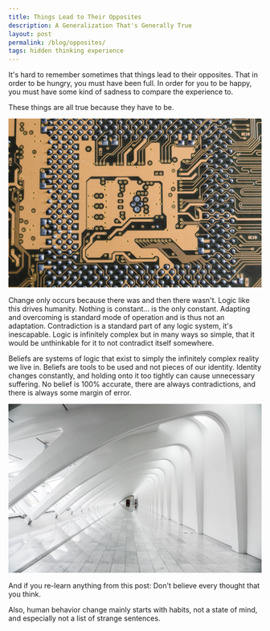 ```yaml
---
title: Things Lead to Their Opposites
description: A Generalization That's Generally True
layout: post
permalink: /blog/opposites/
tags: hidden thinking experience
---
```


It's hard to remember sometimes that things lead to their opposites. That in order to be hungry, you must have been full. In order for you to be happy, you must have some kind of sadness to compare the experience to.

These things are all true because they have to be.

![circuitry](/assets/images/cool-graphics/circuitry.jpg)

Change only occurs because there was and then there wasn't. Logic like this drives humanity. Nothing is constant... is the only constant. Adapting and overcoming is standard mode of operation and is thus not an adaptation. Contradiction is a standard part of any logic system, it's inescapable. Logic is infinitely complex but in many ways so simple, that it would be unthinkable for it to not contradict itself somewhere. 

Beliefs are systems of logic that exist to simply the infinitely complex reality we live in. Beliefs are tools to be used and not pieces of our identity. Identity changes constantly, and holding onto it too tightly can cause unnecessary suffering. No belief is 100% accurate, there are always contradictions, and there is always some margin of error. 

![circuitry](/assets/images/cool-graphics/architecture.jpg)

And if you re-learn anything from this post: Don't believe every thought that you think.

Also, human behavior change mainly starts with habits, not a state of mind, and especially not a list of strange sentences.